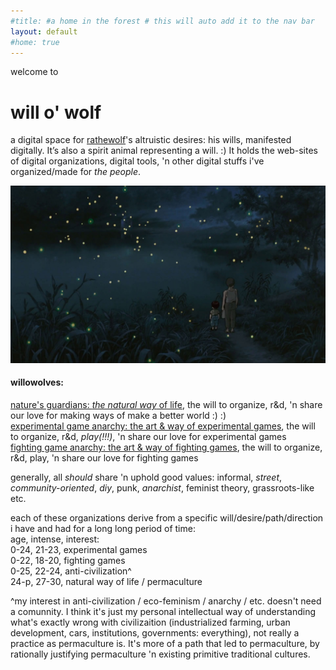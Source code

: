 ```yaml
---
#title: #a home in the forest # this will auto add it to the nav bar
layout: default
#home: true
---
```


welcome to
# will o' wolf
a digital space for [rathewolf](https://rathewolf.com)'s altruistic desires: his wills, manifested digitally. It’s also a spirit animal representing a will. :) It holds the web-sites of digital organizations, digital tools, 'n other digital stuffs i've organized/made for *the people*.

![](graveyard-of-fireflies.jpg?raw=true)

#### willowolves:
[nature's guardians: *the natural way* of life](https://natural.willowolf.com/), the will to organize, r&d, 'n share our love for making ways of make a better world :) :)  
[experimental game anarchy: the art & way of experimental games](https://experimental.willowolf.com), the will to organize, r&d, *play(!!!)*, 'n share our love for experimental games  
[fighting game anarchy: the art & way of fighting games](https://fighting.willowolf.com), the will to organize, r&d, play, 'n share our love for fighting games



generally, all *should* share 'n uphold good values: informal, *street*, *community-oriented*, *diy*, punk, *anarchist*, feminist theory, grassroots-like etc.

each of these organizations derive from a specific will/desire/path/direction i have and had for a long long period of time:  
age, intense, interest:  
0-24, 21-23, experimental games  
0-22, 18-20, fighting games  
0-25, 22-24, anti-civilization^  
24-p, 27-30, natural way of life / permaculture

^my interest in anti-civilization / eco-feminism / anarchy / etc. doesn't need a comunnity. I think it's just my personal intellectual way of understanding what's exactly wrong with civilizaition (industrialized farming, urban development, cars, institutions, governments: everything), not really a practice as permaculture is. It's more of a path that led to permaculture, by rationally justifying permaculture 'n existing primitive traditional cultures.

